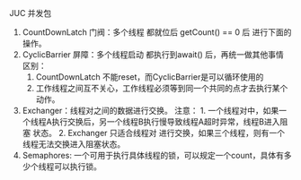 JUC 并发包

1. CountDownLatch 门阀：多个线程 都就位后 getCount() == 0 后 进行下面的操作。
2. CyclicBarrier 屏障：多个线程启动 都执行到await() 后，再统一做其他事情
区别：
    1. CountDownLatch 不能reset，而CyclicBarrier是可以循环使用的
    2. 工作线程之间互不关心，工作线程必须等到同一个共同的点才去执行某个动作。
3. Exchanger：线程对之间的数据进行交换。
    注意：
        1. 一个线程对中，如果一个线程A执行交换后，另一个线程B执行慢导致线程A超时异常，线程B进入阻塞 状态。
        2. Exchanger 只适合线程对 进行交换，如果三个线程，则有一个线程无法交换进入阻塞状态。
4. Semaphores: 一个可用于执行具体线程的锁，可以规定一个count，具体有多少个线程可以执行锁。